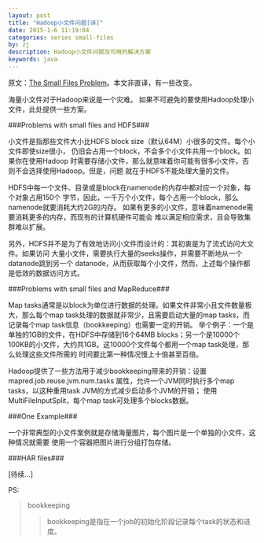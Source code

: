 ```yaml
---
layout: post
title: "Hadoop小文件问题[译]"
date: 2015-1-6 11:19:04
categories: series small-files
by: zj
description: Hadoop小文件问题及可用的解决方案
keywords: java
---
```

原文：[The Small Files Problem][link1]。本文非直译，有一些改变。

海量小文件对于Hadoop来说是一个灾难。
如果不可避免的要使用Hadoop处理小文件，此处提供一些方案。

###Problems with small files and HDFS###

小文件是指那些文件大小比HDFS block size（默认64M）小很多的文件。每个小文件即使size很小，
仍旧会占用一个block，不会多个小文件共用一个block。如果你在使用Hadoop
时需要存储小文件，那么就意味着你可能有很多小文件，否则不会选择使用Hadoop。但是，问题
就在于HDFS不能处理大量的文件。

HDFS中每一个文件、目录或是block在namenode的内存中都对应一个对象，每个对象占用150个
字节，因此，一千万个小文件，每个占用一个block，那么namenode就要消耗大约2G的内存。
如果有更多的小文件，意味着namenode需要消耗更多的内存，而现有的计算机硬件可能会
难以满足相应需求，且会导致集群难以扩展。

另外，HDFS并不是为了有效地访问小文件而设计的：其初衷是为了流式访问大文件。如果访问
大量小文件，需要执行大量的seeks操作，并需要不断地从一个datanode跳到另一个
datanode，从而获取每个小文件，然而，上述每个操作都是低效的数据访问方式。

###Problems with small files and MapReduce###

Map tasks通常是以block为单位进行数据的处理。如果文件非常小且文件数量极大，那么每个map
task处理的数据就非常少，且需要启动大量的map tasks，而记录每个map task信息（bookkeeping）也需要一定的开销。
举个例子：一个是单独的1GB的文件，在HDFS中存储到16个64MB blocks；另一个是10000个
100KB的小文件，大约共1GB。这10000个文件每个都用一个map task处理，那么处理这些文件所需的
时间要比第一种情况慢上十倍甚至百倍。

Hadoop提供了一些方法用于减少bookkeeping带来的开销：设置mapred.job.reuse.jvm.num.tasks
属性，允许一个JVM同时执行多个map tasks，以这种重用task JVM的方式减少启动多个JVM的开销；
使用MultiFileInputSplit，每个map task可处理多个blocks数据。

###One Example###

一个非常典型的小文件案例就是存储海量图片，每个图片是一个单独的小文件，这种情况就需要
使用一个容器把图片进行分组打包存储。

###HAR files###

[待续...]

PS:
>bookkeeping
>>bookkeeping是指在一个job的初始化阶段记录每个task的状态和进度。

[link1]:http://blog.cloudera.com/blog/2009/02/the-small-files-problem/ "The Small Files Problem"
